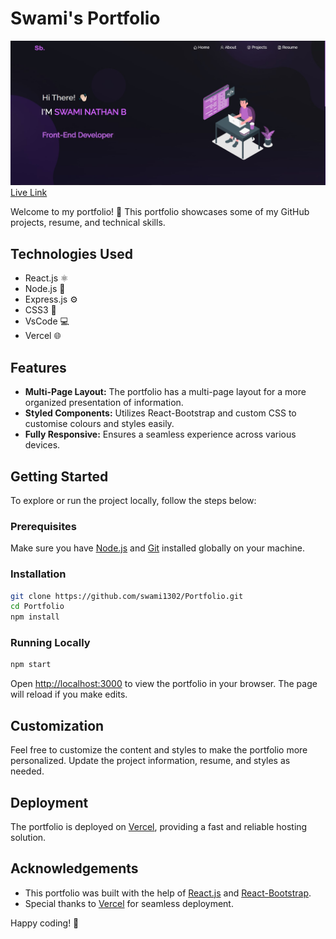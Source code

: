 
# Swami's Portfolio


![Portfolio Screenshot](./Images/main.jpg)
<a href="https://swami13.vercel.app/" target="_blank">Live Link</a>

Welcome to my portfolio! 🚀 This portfolio showcases some of my GitHub projects, resume, and technical skills.

## Technologies Used

- React.js ⚛️
- Node.js 🚀
- Express.js ⚙️
- CSS3 🎨
- VsCode 💻
- Vercel 🌐

## Features

- **Multi-Page Layout:** The portfolio has a multi-page layout for a more organized presentation of information.
- **Styled Components:** Utilizes React-Bootstrap and custom CSS to customise colours and styles easily.
- **Fully Responsive:** Ensures a seamless experience across various devices.

## Getting Started

To explore or run the project locally, follow the steps below:

### Prerequisites

Make sure you have [Node.js](https://nodejs.org/) and [Git](https://git-scm.com/) installed globally on your machine.

### Installation

```bash
git clone https://github.com/swami1302/Portfolio.git
cd Portfolio
npm install
```

### Running Locally

```bash
npm start
```

Open [http://localhost:3000](http://localhost:3000) to view the portfolio in your browser. The page will reload if you make edits.

## Customization

Feel free to customize the content and styles to make the portfolio more personalized. Update the project information, resume, and styles as needed.

## Deployment

The portfolio is deployed on [Vercel](https://vercel.com/), providing a fast and reliable hosting solution.

## Acknowledgements

- This portfolio was built with the help of [React.js](https://reactjs.org/) and [React-Bootstrap](https://react-bootstrap.github.io/).
- Special thanks to [Vercel](https://vercel.com/) for seamless deployment.

Happy coding! 🚀

